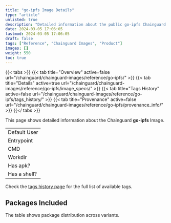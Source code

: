 ```yaml
---
title: "go-ipfs Image Details"
type: "article"
unlisted: true
description: "Detailed information about the public go-ipfs Chainguard Image."
date: 2024-03-05 17:06:05
lastmod: 2024-03-05 17:06:05
draft: false
tags: ["Reference", "Chainguard Images", "Product"]
images: []
weight: 550
toc: true
---
```


{{< tabs >}}
{{< tab title="Overview" active=false url="/chainguard/chainguard-images/reference/go-ipfs/" >}}
{{< tab title="Details" active=true url="/chainguard/chainguard-images/reference/go-ipfs/image_specs/" >}}
{{< tab title="Tags History" active=false url="/chainguard/chainguard-images/reference/go-ipfs/tags_history/" >}}
{{< tab title="Provenance" active=false url="/chainguard/chainguard-images/reference/go-ipfs/provenance_info/" >}}
{{</ tabs >}}

This page shows detailed information about the Chainguard **go-ipfs** Image.

|              |
|--------------|
| Default User |
| Entrypoint   |
| CMD          |
| Workdir      |
| Has apk?     |
| Has a shell? |

Check the [tags history page](/chainguard/chainguard-images/reference/go-ipfs/tags_history/) for the full list of available tags.

## Packages Included
The table shows package distribution across variants.

|  |
|--|

